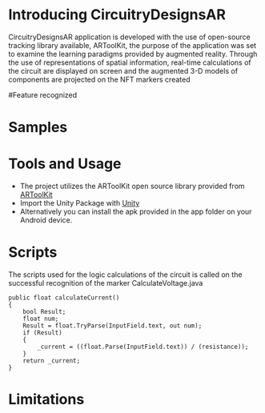 # Introducing CircuitryDesignsAR
CircuitryDesignsAR application is developed with the use of open-source tracking library available, ARToolKit, the purpose of the application was set to examine the learning paradigms provided by augmented reality. Through the use of representations of spatial information, real-time calculations of the circuit are displayed on screen and the augmented 3-D models of components are projected on the NFT markers created

#Feature recognized

# Samples


# Tools and Usage
* The project utilizes the ARToolKit open source library provided from [ARToolKit](https://github.com/artoolkit) 
*  Import the Unity Package with [Unity](https://unity3d.com)
* Alternatively you can install the apk provided in the app folder on your Android device.

# Scripts
The scripts used for the logic calculations of the circuit is called on the successful recognition of the marker
CalculateVoltage.java


    public float calculateCurrent()
    {
        bool Result;
        float num;
        Result = float.TryParse(InputField.text, out num);
        if (Result)
        {
            _current = ((float.Parse(InputField.text)) / (resistance));
        }
        return _current;
    }

# Limitations


